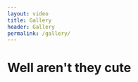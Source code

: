```yaml
---
layout: video
title: Gallery
header: Gallery
permalink: /gallery/
---
```


# Well aren't they cute

